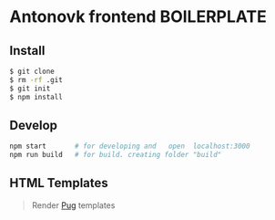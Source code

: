 # Antonovk frontend BOILERPLATE

## Install
```sh
$ git clone 
$ rm -rf .git
$ git init
$ npm install
```

## Develop
```sh
npm start       # for developing and   open  localhost:3000
npm run build   # for build. creating folder "build"
```

## HTML Templates 

> Render [Pug](https://pugjs.org/api/getting-started.html) templates
